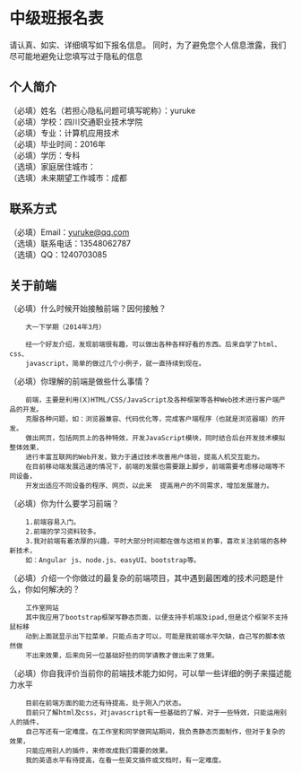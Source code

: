 # 中级班报名表

请认真、如实、详细填写如下报名信息。
同时，为了避免您个人信息泄露，我们尽可能地避免让您填写过于隐私的信息

## 个人简介

（必填）姓名（若担心隐私问题可填写昵称）：yuruke  
（必填）学校：四川交通职业技术学院  
（必填）专业：计算机应用技术  
（必填）毕业时间：2016年  
（必填）学历：专科  
（选填）家庭居住城市：  
（选填）未来期望工作城市：成都  

## 联系方式

（必填）Email：yuruke@qq.com  
（选填）联系电话：13548062787  
（选填）QQ：1240703085  

## 关于前端

（必填）什么时候开始接触前端？因何接触？   

        大一下学期（2014年3月）   
  
    	经一个好友介绍，发现前端很有趣，可以做出各种各样好看的东西。后来自学了html、css、   
    	javascript，简单的做过几个小例子，就一直持续到现在。   

（必填）你理解的前端是做些什么事情？  

		前端，主要是利用(X)HTML/CSS/JavaScript及各种框架等各种Web技术进行客户端产品的开发。  
	    克服各种问题，如：浏览器兼容、代码优化等，完成客户端程序（也就是浏览器端）的开发。   
	    做出网页，包括网页上的各种特效，开发JavaScript模块，同时结合后台开发技术模拟整体效果，   
	    进行丰富互联网的Web开发，致力于通过技术改善用户体验，提高人机交互能力。   
		在目前移动端发展迅速的情况下，前端的发展也需要跟上脚步，前端需要考虑移动端等不同设备，   
		开发出适应不同设备的程序、网页，以此来  提高用户的不同需求，增加发展潜力。   

（必填）你为什么要学习前端？

		1.前端容易入门。   
		2.前端的学习资料较多。   
		3.我对前端有着浓厚的兴趣，平时大部分时间都在做与这相关的事，喜欢关注前端的各种新技术，  
		如：Angular js、node.js、easyUI、bootstrap等。   

（必填）介绍一个你做过的最复杂的前端项目，其中遇到最困难的技术问题是什么，你如何解决的？

		工作室网站   
		其中我应用了bootstrap框架写静态页面，以便支持手机端及ipad,但是这个框架不支持鼠标移   
		动到上面就显示出下拉菜单，只能点击才可以，可能是我前端水平欠缺，自己写的脚本依然做   
		不出来效果，后来向另一位基础好些的同学请教才做出来了效果。    

（必填）你自我评价当前你的前端技术能力如何，可以举一些详细的例子来描述能力水平
    
		目前在前端方面的能力还有待提高，处于刚入门状态。  
		目前只了解html及css，对javascript有一些基础的了解，对于一些特效，只能运用别人的插件，  
		自己写还有一定难度。在工作室和同学做网站期间，我负责静态页面制作，但对于复杂的效果，  
		只能应用别人的插件，来修改成我们需要的效果。  
		我的英语水平有待提高，在看一些英文插件或文档时，有一定难度。

